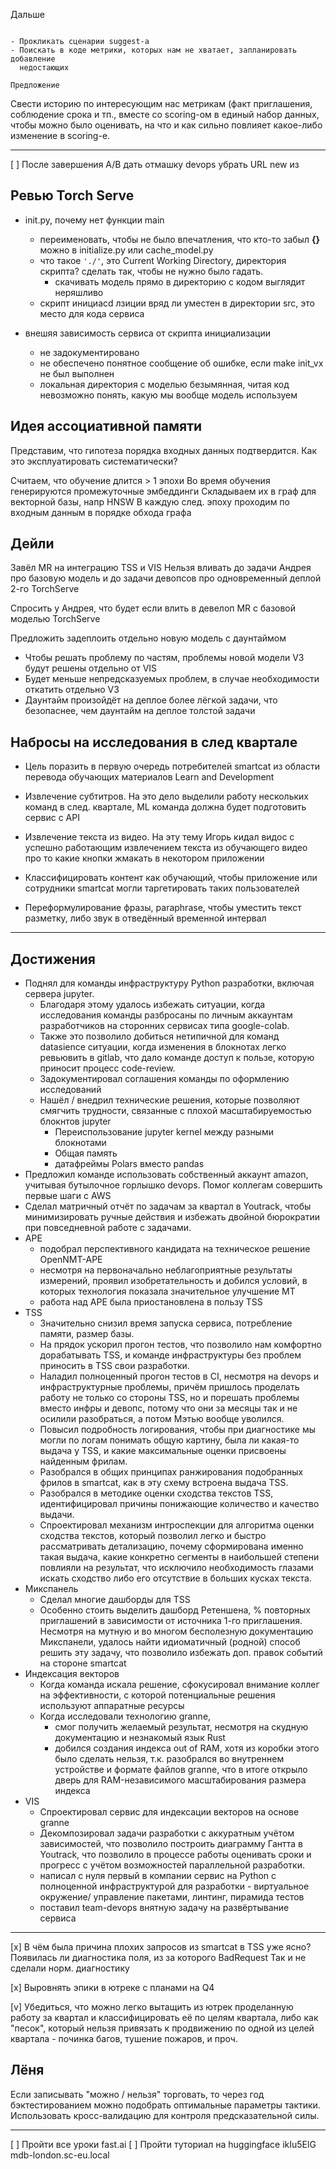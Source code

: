 

Дальше
~~~~~~

- Прокликать сценарии suggest-а
- Поискать в коде метрики, которых нам не хватает, запланировать добавление
  недостающих

Предложение
~~~~~~~~~~~
Свести историю по интересующим нас метрикам (факт приглашения, соблюдение срока
и тп., вместе со scoring-ом в единый набор данных, чтобы можно было оценивать,
на что и как сильно повлияет какое-либо изменение в scoring-е.

---
[ ] После завершения A/B дать отмашку devops убрать URL new из

Ревью Torch Serve
-----------------

- init.py, почему нет функции main
  - переименовать, чтобы не было впечатления, что кто-то забыл __{}__
    можно в initialize.py или cache_model.py
  - что такое `'./'`, это Current Working Directory, директория скрипта?
    сделать так, чтобы не нужно было гадать.
      - скачивать модель прямо в директорию с кодом выглядит неряшливо
  - скрипт инициаcd лзиции вряд ли уместен в директории src, это место для кода
    сервиса

- внешяя зависимость сервиса от скрипта инициализации
  - не задокументировано
  - не обеспечено понятное сообщение об ошибке, если make init_vx не был
    выполнен
  - локальная директория с моделью безымянная, читая код невозможно понять,
    какую мы вообще модель используем

Идея ассоциативной памяти
-------------------------

Представим, что гипотеза порядка входных данных подтвердится. Как это
эксплуатировать систематически?

Считаем, что обучение длится > 1 эпохи
Во время обучения генерируются промежуточные эмбеддинги
Складываем их в граф для векторной базы, напр HNSW
В каждую след. эпоху проходим по входным данным в порядке обхода графа

Дейли
-----
Завёл MR на интеграцию TSS и VIS
  Нельзя вливать до задачи Андрея про базовую модель и до задачи девопсов про
  одновременный деплой 2-го TorchServe

Спросить у Андрея, что будет если влить в девелоп MR с базовой моделью
TorchServe

Предложить задеплоить отдельно новую модель с даунтаймом

  - Чтобы решать проблему по частям, проблемы новой модели V3 будут решены
    отдельно от VIS
  - Будет меньше непредсказуемых проблем, в случае необходимости откатить
    отдельно V3
  - Даунтайм произойдёт на деплое более лёгкой задачи, что безопаснее, чем
    даунтайм на деплое толстой задачи


Набросы на исследования в след квартале
---------------------------------------

- Цель поразить в первую очередь потребителей smartcat из области перевода
  обучающих материалов Learn and Development

- Извлечение субтитров.
  На это дело выделили работу нескольких команд в след. квартале, ML команда
  должна будет подготовить сервис c API

- Извлечение текста из видео. На эту тему Игорь кидал видос с успешно работающим
  извлечением текста из обучающего видео про то какие кнопки жмакать в некотором
  приложении

- Классифицировать контент как обучающий, чтобы приложение или сотрудники
  smartcat могли таргетировать таких пользователей

- Переформулирование фразы, paraphrase, чтобы уместить текст разметку, либо
  звук в отведённый временной интервал

---

Достижения
----------

- Поднял для команды инфраструктуру Python разработки, включая сервера jupyter.
  - Благодаря этому удалось избежать ситуации, когда исследования команды
    разбросаны по личным аккаунтам разработчиков на сторонних сервисах типа
    google-colab.
  - Также это позволило добиться нетипичной для команд datasience ситуации,
    когда изменения в блокнотах легко ревьювить в gitlab, что дало команде
    доступ к пользе, которую приносит процесс code-review.
  - Задокументировал соглашения команды по оформлению исследований
  - Нашёл / внедрил технические решения, которые позволяют смягчить трудности,
    связанные с плохой масштабируемостью блокнтов jupyter
    - Переиспользование jupyter kernel между разными блокнотами
    - Общая память
    - датафреймы Polars вместо pandas
- Предложил команде использовать собственный аккаунт amazon, учитывая бутылочное
  горлышко devops. Помог коллегам совершить первые шаги с AWS
- Сделал матричный отчёт по задачам за квартал в Youtrack, чтобы минимизировать
  ручные действия и избежать двойной бюрократии при повседневной работе с
  задачами.
- APE
  - подобрал перспективного кандидата на техническое решение OpenNMT-APE
  - несмотря на первоначально неблагоприятные результаты измерений, проявил
    изобретательность и добился условий, в которых технология показала
    значительное улучшение MT
  - работа над APE была приостановлена в пользу TSS
- TSS
  - Значительно снизил время запуска сервиса, потребление памяти, размер базы.
  - На прядок ускорил прогон тестов, что позволило нам комфортно дорабатывать
    TSS, и команде инфраструктуры без проблем приносить в TSS свои разработки.
  - Наладил полноценный прогон тестов в CI, несмотря на devops и
    инфраструктурные проблемы, причём пришлось проделать работу не только со
    стороны TSS, но и порешать проблемы вместо инфры и девопс, потому что они
    за месяцы так и не осилили разобраться, а потом Мэтью вообще уволился.
  - Повысил подробность логирования, чтобы при диагностике мы могли по логам
    понимать общую картину, была ли какая-то выдача у TSS, и какие максимальные
    оценки присвоены найденным фрилам.
  - Разобрался в общих принципах ранжирования подобранных фрилов в smartcat,
    как в эту схему встроена выдача TSS.
  - Разобрался в методике оценки сходства текстов TSS, идентифицировал причины
    понижающие количество и качество выдачи.
  - Спроектировал механизм интроспекции для алгоритма оценки сходства текстов,
    который позволил легко и быстро рассматривать детализацию, почему
    сформирована именно такая выдача, какие конкретно сегменты в наибольшей
    степени повлияли на результат, что исключило необходимость глазами искать
    сходство либо его отсутствие в больших кусках текста.
- Микспанель
  - Сделал многие дашборды для TSS
  - Особенно стоить выделить дашборд Ретеншена, % повторных приглашений в
    зависимости от источника 1-го приглашения. Несмотря на мутную и во многом
    бесполезную документацию Микспанели, удалось найти идиоматичный (родной)
    способ решить эту задачу, что позволило избежать доп. правок событий на
    стороне smartcat
- Индексация векторов
  - Когда команда искала решение, сфокусировал внимание коллег на эффективности,
    с которой потенциальные решения используют аппаратные ресурсы
  - Когда исследовали технологию granne,
    - смог получить желаемый результат, несмотря на скудную документацию и
      незнакомый язык Rust
    - добился создания индекса out of RAM, хотя из коробки этого было сделать
      нельзя, т.к. разобрался во внутреннем устройстве и формате файлов granne,
      что в итоге открыло дверь для RAM-независимого масштабирования размера
      индекса
- VIS
  - Спроектировал сервис для индексации векторов на основе granne
  - Декомпозировал задачи разработки с аккуратным учётом зависимостей, что
    позволило построить диаграмму Гантта в Youtrack, что позволило в
    процессе работы оценивать сроки и прогресс с учётом возможностей
    параллельной разработки.
  - написал с нуля первый в компании сервис на Python с полноценной
    инфраструктурой для разработки - виртуальное окружение/ управление пакетами,
    линтинг, пирамида тестов
  - поставил team-devops внятную задачу на развёртывание сервиса

---
[x] В чём была причина плохих запросов из smartcat в TSS уже ясно?
    Появилась ли диагностика поля, из за которого BadRequest
    Так и не сделали норм. диагностику

[x] Выровнять эпики в ютреке с планами на Q4

[v] Убедиться, что можно легко вытащить из ютрек проделанную работу за квартал
    и классифицировать её по целям квартала, либо как "песок", который нельзя
    привязать к продвижению по одной из целей квартала - починка багов,
    тушение пожаров, и проч.

Лёня
---
Если записывать "можно / нельзя" торговать, то через год бэктестированием
можно подобрать оптимальные параметры тактики. Использовать кросс-валидацию
для контроля предсказательной силы.

---
[ ] Пройти все уроки fast.ai
[ ] Пройти туториал на huggingface
ikIu5ElG
mdb-london.sc-eu.local
